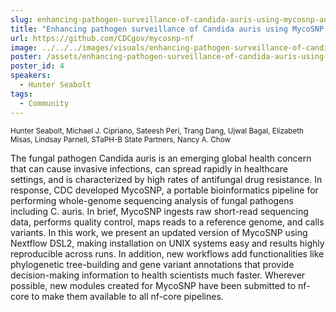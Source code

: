 ```yaml
---
slug: enhancing-pathogen-surveillance-of-candida-auris-using-mycosnp-and-nextflow-an-update
title: "Enhancing pathogen surveillance of Candida auris using MycoSNP and Nextflow: an update"
url: https://github.com/CDCgov/mycosnp-nf
image: ../../../images/visuals/enhancing-pathogen-surveillance-of-candida-auris-using-mycosnp-and-nextflow-an-update.png
poster: /assets/enhancing-pathogen-surveillance-of-candida-auris-using-mycosnp-and-nextflow-an-update.pdf
poster_id: 4
speakers:
  - Hunter Seabolt
tags:
  - Community
---
```

<div className="mb-8">
  <small className="typo-small">
    Hunter Seabolt, Michael J. Cipriano, Sateesh Peri, Trang Dang, Ujwal Bagal, Elizabeth Misas, Lindsay Parnell, STaPH-B State Partners, Nancy A. Chow
  </small>
</div>

The fungal pathogen Candida auris is an emerging global health concern that can cause invasive infections, can spread rapidly in healthcare settings, and is characterized by high rates of antifungal drug resistance.  In response, CDC developed MycoSNP, a portable bioinformatics pipeline for performing whole-genome sequencing analysis of fungal pathogens including C. auris.  In brief, MycoSNP ingests raw short-read sequencing data, performs quality control, maps reads to a reference genome, and calls variants.  In this work, we present an updated version of MycoSNP using Nextflow DSL2, making installation on UNIX systems easy and results highly reproducible across runs.  In addition, new workflows add functionalities like phylogenetic tree-building and gene variant annotations that provide decision-making information to health scientists much faster.  Wherever possible, new modules created for MycoSNP have been submitted to nf-core to make them available to all nf-core pipelines.
